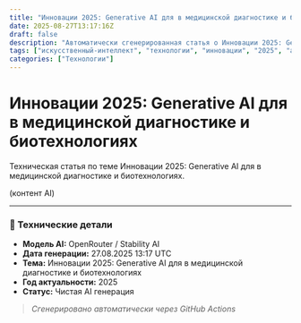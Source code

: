 ```yaml
---
title: "Инновации 2025: Generative AI для в медицинской диагностике и биотехнологиях"
date: 2025-08-27T13:17:16Z
draft: false
description: "Автоматически сгенерированная статья о Инновации 2025: Generative AI для в медицинской диагностике и биотехнологиях"
tags: ["искусственный-интеллект", "технологии", "инновации", "2025", "ai"]
categories: ["Технологии"]
---
```


# Инновации 2025: Generative AI для в медицинской диагностике и биотехнологиях



Техническая статья по теме Инновации 2025: Generative AI для в медицинской диагностике и биотехнологиях.

(контент AI)

---

### 🔧 Технические детали

- **Модель AI:** OpenRouter / Stability AI
- **Дата генерации:** 27.08.2025 13:17 UTC
- **Тема:** Инновации 2025: Generative AI для в медицинской диагностике и биотехнологиях
- **Год актуальности:** 2025
- **Статус:** Чистая AI генерация

> *Сгенерировано автоматически через GitHub Actions*
